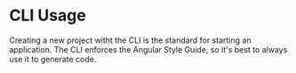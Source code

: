# CLI Usage

Creating a new project witht the CLI is the standard for starting an application.
The CLI enforces the Angular Style Guide, so it's best to always use it to generate code.

